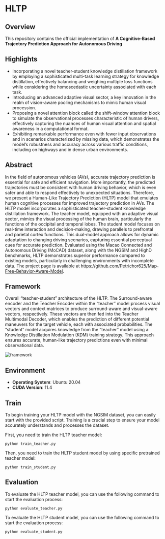#  HLTP

## Overview

This repository contains the official implementation of **A Cognitive-Based Trajectory Prediction Approach for Autonomous Driving**



## Highlights

- Incorporating a novel teacher-student knowledge distillation framework by employing a sophisticated multi-task learning strategy for knowledge distillation, effectively balancing and weighing multiple loss functions while considering the homoscedastic uncertainty associated
  with each task. 
- Introducing an advanced adaptive visual sector, a key innovation in the realm of vision-aware
  pooling mechanisms to mimic human visual procession.
- Proposing a novel attention block called the shift-window attention block to simulate the observational processes characteristic of human drivers, effectively capturing the nuances of human visual attention and spatial awareness in a computational format. 
- Exhibiting remarkable performance even with fewer input observations and in scenarios characterized by missing data, which demonstrates the model’s robustness and accuracy across various traffic conditions, including on highways and in dense urban environments.



## Abstract

In the field of autonomous vehicles (AVs), accurate trajectory prediction is essential for safe and efficient navigation. More importantly, the predicted trajectories must be consistent with human driving behavior, which is even safer and able to respond effectively to unexpected situations. Therefore, we present a Human-Like Trajectory Prediction (HLTP) model that emulates human cognitive processes for improved trajectory prediction in AVs. The HLTP model incorporates a sophisticated teacher-student knowledge distillation framework. The teacher model, equipped with an adaptive visual sector, mimics the visual processing of the human brain, particularly the functions of the occipital and temporal lobes. The student model focuses on real-time interaction and decision-making, drawing parallels to prefrontal and parietal cortex functions. This dual-model approach allows for dynamic adaptation to changing driving scenarios, capturing essential perceptual cues for accurate prediction. Evaluated using the Macao Connected and Autonomous Driving (MoCAD) dataset, along with the NGSIM and HighD benchmarks, HLTP demonstrates superior performance compared to existing models, particularly in challenging environments with incomplete data. The project page is available at https://github.com/Petrichor625/Map-Free-Behavior-Aware-Model.



## Framework

Overall “teacher-student” architecture of the HLTP. The Surround-aware encoder and the Teacher Encoder within the “teacher” model process visual vectors and context matrices to produce surround-aware and visual-aware vectors, respectively. These vectors are then fed into the Teacher Multimodal Decoder, which enables the prediction of different potential maneuvers for the target vehicle, each with associated probabilities. The “student” model acquires knowledge from the “teacher” model using a Knowledge Distillation Modulation (KDM) training strategy. This approach ensures accurate, human-like trajectory predictions even with minimal observational data.

![framework](.\pic\framework.png)



## Environment

- **Operating System**: Ubuntu 20.04
- **CUDA Version**: 11.4



## Train

To begin training your HLTP model with the NGSIM dataset, you can easily start with the provided script. Training is a crucial step to ensure your model accurately understands and processes the dataset.

First, you need to train the HLTP teacher model:

```
python train_teacher.py
```

Then, you need to train the HLTP student model by using specific pretrained teacher model:

```
python train_student.py
```



## Evaluation

To evaluate the HLTP teacher model, you can use the following command to start the evaluation process:

```
python evaluate_teacher.py
```

To evaluate the HLTP student model, you can use the following command to start the evaluation process:

```
python evaluate_student.py
```

